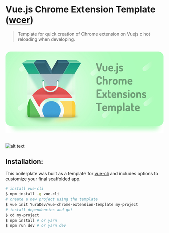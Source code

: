 # Vue.js Chrome Extension Template ([wcer](https://github.com/YuraDev/wcer))
> Template for quick creation of Chrome extension on Vuejs c hot reloading when developing.

<div align="center">
  <br>
    <img width="900" src="/docs/images/mini.jpg" alt="electron-vue">
  <br>
  <br>
</div>

![alt text](YuraDev/vue-chrome-extension-template/raw/master/docs/images/mini.jpg "Logo Title Text 1")

## Installation:
This boilerplate was built as a template for [vue-cli](https://github.com/vuejs/vue-cli) and includes options to customize your final scaffolded app. 
``` bash
# install vue-cli
$ npm install -g vue-cli
# create a new project using the template
$ vue init YuraDev/vue-chrome-extension-template my-project
# install dependencies and go!
$ cd my-project
$ npm install # or yarn
$ npm run dev # or yarn dev
```
